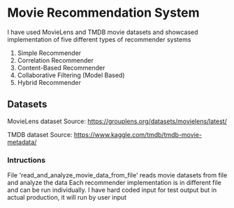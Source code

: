 # Movie Recommendation System

I have used MovieLens and TMDB movie datasets and showcased implementation of 
five different types of recommender systems

1. Simple Recommender
2. Correlation Recommender
3. Content-Based Recommender
4. Collaborative Filtering (Model Based)
5. Hybrid Recommender

## Datasets
MovieLens dataset
Source: https://grouplens.org/datasets/movielens/latest/

TMDB dataset
Source: https://www.kaggle.com/tmdb/tmdb-movie-metadata/

### Intructions

File 'read_and_analyze_movie_data_from_file' reads movie datasets from file and analyze the data
Each recommender implementation is in different file and can be run individually.
I have hard coded input for test output but in actual production, it will run by user input